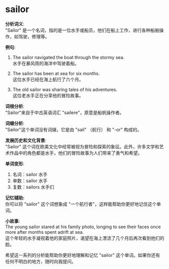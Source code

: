 # sailor

**分析词义**:  
"Sailor" 是一个名词，指的是一位水手或船员，他们在船上工作，进行各种船舶操作，如驾驶，修理等。

  

**例句**:

  

1.  The sailor navigated the boat through the stormy sea.  
    水手在暴风雨的海洋中驾驶着船。
    
      
    
2.  The sailor has been at sea for six months.  
    这位水手已经在海上航行了六个月。
    
      
    
3.  The old sailor was sharing tales of his adventures.  
    这位老水手正在分享他的冒险故事。
    
      
    

  

**词根分析**:  
"Sailor"来自于中古英语词汇 "sailere"，原意是船帆操作者。

  

**词缀分析**:  
"Sailor"这个单词没有词缀，它是由 "sail" （航行） 和 "-or" 构成的。

  

**发展历史和文化背景**:  
"Sailor" 这个词在欧美文化中经常被视为冒险和探索的象征。此外，许多文学和艺术作品中的角色都是水手，他们的冒险故事为人们带来了勇气和希望。

  

**单词变形**:

  

1.  名词：sailor 水手
2.  单数：sailor 水手
3.  复数：sailors 水手们

  

**记忆辅助:**  
你可以将 "sailor" 这个词想象成 "一个航行者"，这样能帮助你更好地记住这个单词。

  

**小故事**:  
The young sailor stared at his family photo, longing to see their faces once more after months spent adrift at sea.  
这个年轻的水手凝视着他的家庭照片，渴望在海上漂流了几个月后再次看到他们的脸。

  

希望这一系列的分析能帮助你更好地理解和记忆 "sailor" 这个单词。如果你还有任何不明白的地方，随时向我提问。
